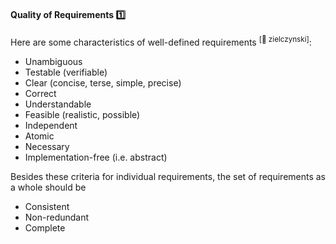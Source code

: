 <div id="title">

#### Quality of Requirements :one:

</div>

<div id="body">

Here are some characteristics of well-defined requirements <trigger for="pop:zielczynski"><sup>[:book: zielczynski]</sup></trigger>:

* Unambiguous
* Testable (verifiable)
* Clear (concise, terse, simple, precise)
* Correct
* Understandable
* Feasible (realistic, possible)
* Independent
* <tooltip content="Not divisible any further">Atomic</tooltip>
* Necessary
* Implementation-free (i.e. abstract)

Besides these criteria for individual requirements, the set of requirements as a whole should be

* Consistent
* Non-redundant
* Complete

<popover id="pop:zielczynski">
  <div slot="content">
    <include src="../../common/references.md#zielczynski" />
  </div>
</popover>

</div>

<div id="extras">
</div>